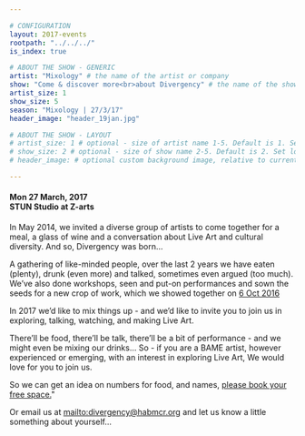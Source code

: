 ```yaml
---

# CONFIGURATION
layout: 2017-events
rootpath: "../../../"
is_index: true

# ABOUT THE SHOW - GENERIC
artist: "Mixology" # the name of the artist or company
show: "Come & discover more<br>about Divergency" # the name of the show
artist_size: 1
show_size: 5
season: "Mixology | 27/3/17"
header_image: "header_19jan.jpg"

# ABOUT THE SHOW - LAYOUT
# artist_size: 1 # optional - size of artist name 1-5. Default is 1. Set longer names to lower values
# show_size: 2 # optional - size of show name 2-5. Default is 2. Set longer names to lower values
# header_image: # optional custom background image, relative to current page

---
```

     
####   Mon 27 March, 2017 <br>STUN Studio at Z-arts     


In May 2014, we invited a diverse group of artists to come together for a meal, a glass of wine and a conversation about Live Art and cultural diversity. And so, Divergency was born… 

A gathering of like-minded people, over the last 2 years we have eaten (plenty), drunk (even more) and talked, sometimes even argued (too much).  We’ve also done workshops, seen and put-on performances and sown the seeds for a new crop of work, which we showed together on [ 6 Oct 2016](/current/2016/6oct)

In 2017 we’d like to mix things up - and we’d like to invite you to join us in exploring, talking, watching, and making Live Art. 
  

There’ll be food, there’ll be talk, there’ll be a bit of performance - and we might even be mixing our drinks…
So - if you are a BAME artist, however experienced or emerging, with an interest in exploring Live Art, We would love for you to join us.

So we can get an idea on numbers for food, and names, <a href="http://www.eventbrite.co.uk/e/mixology-2017-tickets-32231126166" target="_blank"> please book your free space.</a>"
       
Or email us at <mailto:divergency@habmcr.org> and let us know a little something about yourself...

  



